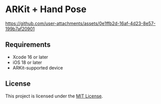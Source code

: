 # ARKit + Hand Pose
https://github.com/user-attachments/assets/0e1ffb2d-16af-4d23-8e57-199b7af20901

## Requirements
- Xcode 16 or later
- iOS 18 or later
- ARKit-supported device

## License
This project is licensed under the [MIT License](LICENSE).
